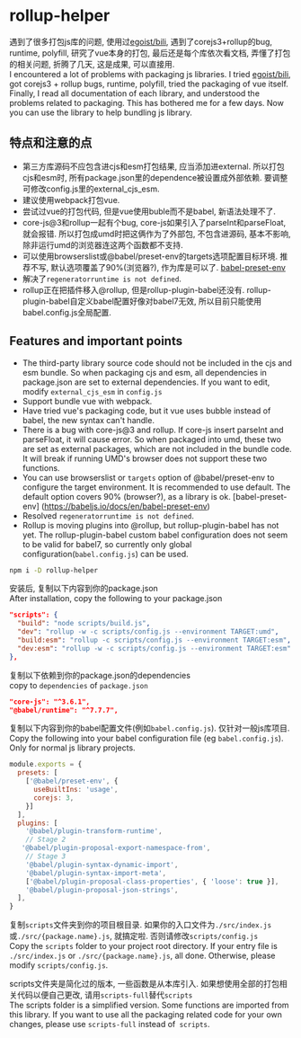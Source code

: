 # rollup-helper
遇到了很多打包js库的问题, 使用过[egoist/bili](https://github.com/egoist/bili), 遇到了corejs3+rollup的bug, runtime, polyfill, 研究了vue本身的打包, 最后还是每个库依次看文档, 弄懂了打包的相关问题, 折腾了几天, 这是成果, 可以直接用.   
I encountered a lot of problems with packaging js libraries. I tried [egoist/bili](https://github.com/egoist/bili), got corejs3 + rollup bugs, runtime, polyfill, tried the packaging of vue itself. Finally, I read all documentation of each library, and understood the problems related to packaging. This has bothered me for a few days. Now you can use the library to help bundling js library.
## 特点和注意的点
* 第三方库源码不应包含进cjs和esm打包结果, 应当添加进external. 所以打包cjs和esm时, 所有package.json里的dependence被设置成外部依赖. 要调整可修改config.js里的external_cjs_esm.
* 建议使用webpack打包vue.
* 尝试过vue的打包代码, 但是vue使用buble而不是babel, 新语法处理不了.
* core-js@3和rollup一起有个bug, core-js如果引入了parseInt和parseFloat, 就会报错. 所以打包成umd时把这俩作为了外部包, 不包含进源码, 基本不影响, 除非运行umd的浏览器连这两个函数都不支持.
* 可以使用browserslist或@babel/preset-env的targets选项配置目标环境. 推荐不写, 默认选项覆盖了90%(浏览器?), 作为库是可以了. [babel-preset-env](https://babeljs.io/docs/en/babel-preset-env)
* 解决了`regeneratorruntime is not defined`.
* rollup正在把插件移入@rollup, 但是rollup-plugin-babel还没有. rollup-plugin-babel自定义babel配置好像对babel7无效, 所以目前只能使用babel.config.js全局配置.
## Features and important points
* The third-party library source code should not be included in the cjs and esm bundle. So when packaging cjs and esm, all dependencies in package.json are set to external dependencies. If you want to edit, modify `external_cjs_esm` in `config.js`
* Support bundle vue with webpack.
* Have tried vue's packaging code, but it vue uses bubble instead of babel, the new syntax can't handle.
* There is a bug with core-js@3 and rollup. If core-js insert parseInt and parseFloat, it will cause error. So when packaged into umd, these two are set as external packages, which are not included in the bundle code. It will break if running UMD's browser does not support these two functions.
* You can use browserslist or `targets` option of @babel/preset-env to configure the target environment. It is recommended to use default. The default option covers 90% (browser?), as a library is ok. [babel-preset-env] (https://babeljs.io/docs/en/babel-preset-env)
* Resolved `regeneratorruntime is not defined`.
* Rollup is moving plugins into @rollup, but rollup-plugin-babel has not yet. The rollup-plugin-babel custom babel configuration does not seem to be valid for babel7, so currently only global configuration(`babel.config.js`) can be used.
```sh
npm i -D rollup-helper
```
安装后, 复制以下内容到你的package.json   
After installation, copy the following to your package.json
```json
"scripts": {
  "build": "node scripts/build.js",
  "dev": "rollup -w -c scripts/config.js --environment TARGET:umd",
  "build:esm": "rollup -c scripts/config.js --environment TARGET:esm",
  "dev:esm": "rollup -w -c scripts/config.js --environment TARGET:esm"
},
```
复制以下依赖到你的package.json的dependencies   
copy to `dependencies` of `package.json`
```json
"core-js": "^3.6.1",
"@babel/runtime": "^7.7.7",
```
复制以下内容到你的babel配置文件(例如`babel.config.js`). 仅针对一般js库项目.   
Copy the following into your babel configuration file (eg `babel.config.js`). Only for normal js library projects.
```js
module.exports = {
  presets: [
    ['@babel/preset-env', {
      useBuiltIns: 'usage',
      corejs: 3,
    }]
  ],
  plugins: [
    '@babel/plugin-transform-runtime',
    // Stage 2
   '@babel/plugin-proposal-export-namespace-from',
    // Stage 3
    '@babel/plugin-syntax-dynamic-import',
    '@babel/plugin-syntax-import-meta',
    ['@babel/plugin-proposal-class-properties', { 'loose': true }],
    '@babel/plugin-proposal-json-strings',
  ],
}
```

复制`scripts`文件夹到你的项目根目录. 如果你的入口文件为`./src/index.js`或`./src/{package.name}.js`, 就搞定啦. 否则请修改`scripts/config.js`   
Copy the `scripts` folder to your project root directory. If your entry file is `./src/index.js` or `./src/{package.name}.js`, all done. Otherwise, please modify `scripts/config.js`.

scripts文件夹是简化过的版本, 一些函数是从本库引入. 如果想使用全部的打包相关代码以便自己更改, 请用`scripts-full`替代`scripts`   
The scripts folder is a simplified version. Some functions are imported from this library. If you want to use all the packaging related code for your own changes, please use `scripts-full` instead of` scripts`.
